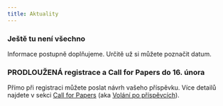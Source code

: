 ```yaml
---
title: Aktuality
---
```

### Ještě tu není všechno

Informace postupně doplňujeme. Určitě už si můžete poznačit datum.

### PRODLOUŽENÁ registrace a Call for Papers do 16. února

Přímo při registraci můžete poslat návrh vašeho příspěvku. Více detailů najdete v sekci [Call for Papers](#cfp) (aka [Volání po příspěvcích](#cfp)).
